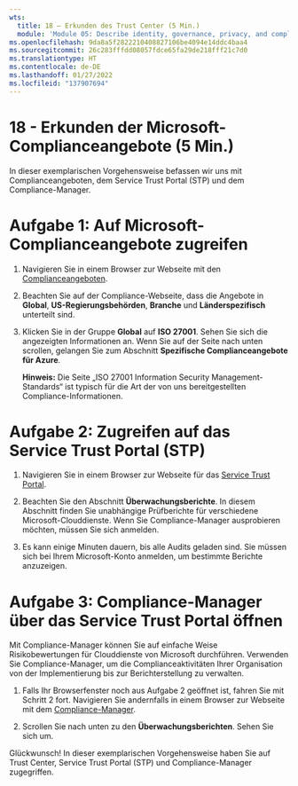 ```yaml
---
wts:
  title: 18 – Erkunden des Trust Center (5 Min.)
  module: 'Module 05: Describe identity, governance, privacy, and compliance features'
ms.openlocfilehash: 9da8a5f2822210408827106be4094e14ddc4baa4
ms.sourcegitcommit: 26c283fffdd08057fdce65fa29de218fff21c7d0
ms.translationtype: HT
ms.contentlocale: de-DE
ms.lasthandoff: 01/27/2022
ms.locfileid: "137907694"
---
```

# <a name="18---explore-microsoft-compliance-offerings-5-min"></a>18 - Erkunden der Microsoft-Complianceangebote (5 Min.)

In dieser exemplarischen Vorgehensweise befassen wir uns mit Complianceangeboten, dem Service Trust Portal (STP) und dem Compliance-Manager. 

# <a name="task-1-access-microsoft-compliance-offerings"></a>Aufgabe 1: Auf Microsoft-Complianceangebote zugreifen

1. Navigieren Sie in einem Browser zur Webseite mit den [Complianceangeboten](https://docs.microsoft.com/en-us/compliance/regulatory/offering-home).

2. Beachten Sie auf der Compliance-Webseite, dass die Angebote in **Global**, **US-Regierungsbehörden**, **Branche** und **Länderspezifisch** unterteilt sind.

3. Klicken Sie in der Gruppe **Global** auf **ISO 27001**. Sehen Sie sich die angezeigten Informationen an. Wenn Sie auf der Seite nach unten scrollen, gelangen Sie zum Abschnitt **Spezifische Complianceangebote für Azure**.

    **Hinweis:** Die Seite „ISO 27001 Information Security Management-Standards“ ist typisch für die Art der von uns bereitgestellten Compliance-Informationen.


# <a name="task-2-access-the-service-trust-portal-stp"></a>Aufgabe 2: Zugreifen auf das Service Trust Portal (STP)

1. Navigieren Sie in einem Browser zur Webseite für das [Service Trust Portal](https://servicetrust.microsoft.com/).

2. Beachten Sie den Abschnitt **Überwachungsberichte**. In diesem Abschnitt finden Sie unabhängige Prüfberichte für verschiedene Microsoft-Clouddienste. Wenn Sie Compliance-Manager ausprobieren möchten, müssen Sie sich anmelden.

3. Es kann einige Minuten dauern, bis alle Audits geladen sind. Sie müssen sich bei Ihrem Microsoft-Konto anmelden, um bestimmte Berichte anzuzeigen.


# <a name="task-3-access-the-compliance-manager-via-the-service-trust-portal"></a>Aufgabe 3: Compliance-Manager über das Service Trust Portal öffnen

Mit Compliance-Manager können Sie auf einfache Weise Risikobewertungen für Clouddienste von Microsoft durchführen. Verwenden Sie Compliance-Manager, um die Complianceaktivitäten Ihrer Organisation von der Implementierung bis zur Berichterstellung zu verwalten. 

1. Falls Ihr Browserfenster noch aus Aufgabe 2 geöffnet ist, fahren Sie mit Schritt 2 fort. Navigieren Sie andernfalls in einem Browser zur Webseite mit dem [Compliance-Manager](https://servicetrust.microsoft.com/ComplianceManager). 

2. Scrollen Sie nach unten zu den **Überwachungsberichten**. Sehen Sie sich um.

Glückwunsch! In dieser exemplarischen Vorgehensweise haben Sie auf Trust Center, Service Trust Portal (STP) und Compliance-Manager zugegriffen.
